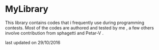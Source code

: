 # MyLibrary

This library contains codes that i frequently use during programming contests. Most of the codes are authored and tested by me , a few others involve contribution from sphagetti and Petar-V .

last updated on 29/10/2016
